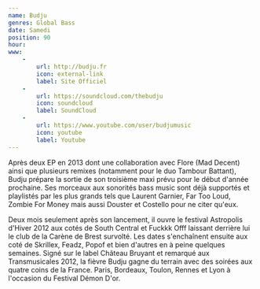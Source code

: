 ```yaml
---
name: Budju
genres: Global Bass
date: Samedi
position: 90
hour:
www:
    -
        url: http://budju.fr
        icon: external-link
        label: Site Officiel
    -
        url: https://soundcloud.com/thebudju
        icon: soundcloud
        label: SoundCloud
    -
        url: https://www.youtube.com/user/budjumusic
        icon: youtube
        label: Youtube
---
```


Après deux EP en 2013 dont une collaboration avec Flore (Mad Decent) ainsi que plusieurs remixes (notamment pour le duo Tambour Battant), Budju prépare la sortie de son troisième maxi prévu pour le début d'année prochaine. Ses morceaux aux sonorités bass music sont déjà supportés et playlistés par les plus grands tels que Laurent Garnier, Far Too Loud, Zombie For Money mais aussi Douster et Costello pour ne citer qu'eux.


Deux mois seulement après son lancement, il ouvre le festival Astropolis d'Hiver 2012 aux cotés de South Central et Fuckkk Offf laissant derrière lui le club de la Carène de Brest survolté. Les dates s'enchaînent ensuite aux coté de Skrillex, Feadz, Popof et bien d'autres en à peine quelques semaines. Signé sur le label Château Bruyant et remarqué aux Transmusicales 2012, la fièvre Budju gagne du terrain avec des soirées aux quatre coins de la France. Paris, Bordeaux, Toulon, Rennes et Lyon à l'occasion du Festival Démon D'or.

